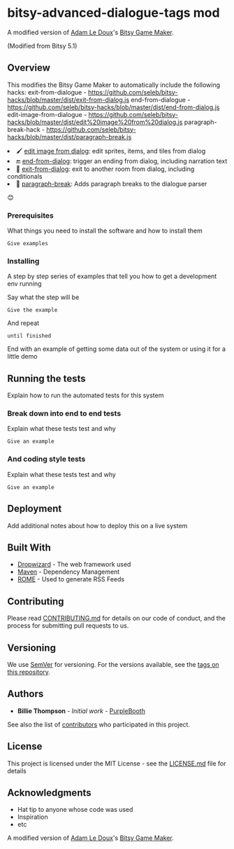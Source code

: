 
# bitsy-advanced-dialogue-tags mod

A modified version of [Adam Le Doux](https://twitter.com/adamledoux)'s [Bitsy Game Maker](https://ledoux.itch.io/bitsy).

(Modified from Bitsy 5.1)

## Overview

This modifies the Bitsy Game Maker to automatically include the following hacks:
exit-from-dialogue       - https://github.com/seleb/bitsy-hacks/blob/master/dist/exit-from-dialog.js
end-from-dialogue        - https://github.com/seleb/bitsy-hacks/blob/master/dist/end-from-dialog.js
edit-image-from-dialogue - https://github.com/seleb/bitsy-hacks/blob/master/dist/edit%20image%20from%20dialog.js
paragraph-break-hack     - https://github.com/seleb/bitsy-hacks/blob/master/dist/paragraph-break.js

<li><g-emoji class="g-emoji" alias="paintbrush" fallback-src="https://assets-cdn.github.com/images/icons/emoji/unicode/1f58c.png">🖌</g-emoji> <a href="/seleb/bitsy-hacks/blob/master/dist/edit%20image%20from%20dialog.js">edit image from dialog</a>: edit sprites, items, and tiles from dialog</li>
<li><g-emoji class="g-emoji" alias="end" fallback-src="https://assets-cdn.github.com/images/icons/emoji/unicode/1f51a.png">🔚</g-emoji> <a href="/seleb/bitsy-hacks/blob/master/dist/end-from-dialog.js">end-from-dialog</a>: trigger an ending from dialog, including narration text</li>
<li><g-emoji class="g-emoji" alias="door" fallback-src="https://assets-cdn.github.com/images/icons/emoji/unicode/1f6aa.png">🚪</g-emoji> <a href="/seleb/bitsy-hacks/blob/master/dist/exit-from-dialog.js">exit-from-dialog</a>: exit to another room from dialog, including conditionals</li>
<li><g-emoji class="g-emoji" alias="page_with_curl" fallback-src="https://assets-cdn.github.com/images/icons/emoji/unicode/1f4c3.png">📃</g-emoji> <a href="/seleb/bitsy-hacks/blob/master/dist/paragraph-break.js">paragraph-break</a>: Adds paragraph breaks to the dialogue parser</li>

:blush:

### Prerequisites

What things you need to install the software and how to install them

```
Give examples
```

### Installing

A step by step series of examples that tell you how to get a development env running

Say what the step will be

```
Give the example
```

And repeat

```
until finished
```

End with an example of getting some data out of the system or using it for a little demo

## Running the tests

Explain how to run the automated tests for this system

### Break down into end to end tests

Explain what these tests test and why

```
Give an example
```

### And coding style tests

Explain what these tests test and why

```
Give an example
```

## Deployment

Add additional notes about how to deploy this on a live system

## Built With

* [Dropwizard](http://www.dropwizard.io/1.0.2/docs/) - The web framework used
* [Maven](https://maven.apache.org/) - Dependency Management
* [ROME](https://rometools.github.io/rome/) - Used to generate RSS Feeds

## Contributing

Please read [CONTRIBUTING.md](https://gist.github.com/PurpleBooth/b24679402957c63ec426) for details on our code of conduct, and the process for submitting pull requests to us.

## Versioning

We use [SemVer](http://semver.org/) for versioning. For the versions available, see the [tags on this repository](https://github.com/your/project/tags). 

## Authors

* **Billie Thompson** - *Initial work* - [PurpleBooth](https://github.com/PurpleBooth)

See also the list of [contributors](https://github.com/your/project/contributors) who participated in this project.

## License

This project is licensed under the MIT License - see the [LICENSE.md](LICENSE.md) file for details

## Acknowledgments

* Hat tip to anyone whose code was used
* Inspiration
* etc

A modified version of [Adam Le Doux](https://twitter.com/adamledoux)'s [Bitsy Game Maker](https://ledoux.itch.io/bitsy).
